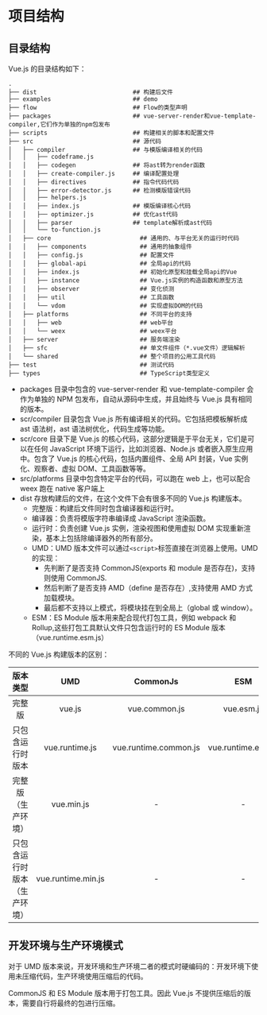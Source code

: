 # 项目结构

## 目录结构

Vue.js 的目录结构如下：

```
.
├── dist                           ## 构建后文件
├── examples                       ## demo
├── flow                           ## Flow的类型声明
├── packages                       ## vue-server-render和vue-template-compiler,它们作为单独的npm包发布
├── scripts                        ## 构建相关的脚本和配置文件
├── src                            ## 源代码
│   ├── compiler                   ## 与模版编译相关的代码
│   │   ├── codeframe.js
│   │   ├── codegen                ## 将ast转为render函数
│   │   ├── create-compiler.js     ## 编译配置处理
│   │   ├── directives             ## 指令代码代码
│   │   ├── error-detector.js      ## 检测模版错误代码
│   │   ├── helpers.js
│   │   ├── index.js               ## 模版编译核心代码
│   │   ├── optimizer.js           ## 优化ast代码
│   │   ├── parser                 ## template解析成ast代码
│   │   └── to-function.js
│   ├── core                         ## 通用的、与平台无关的运行时代码
│   │   ├── components               ## 通用的抽象组件
│   │   ├── config.js                ## 配置文件
│   │   ├── global-api               ## 全局api的代码
│   │   ├── index.js                 ## 初始化原型和挂载全局api的Vue
│   │   ├── instance                 ## Vue.js实例的构造函数和原型方法
│   │   ├── observer                 ## 变化侦测
│   │   ├── util                     ## 工具函数
│   │   └── vdom                     ## 实现虚拟DOM的代码
│   ├── platforms                    ## 不同平台的支持
│   │   ├── web                      ## web平台
│   │   └── weex                     ## weex平台
│   ├── server                       ## 服务端渲染
│   ├── sfc                          ## 单文件组件（*.vue文件）逻辑解析
│   └── shared                       ## 整个项目的公用工具代码
├── test                             ## 测试代码
├── types                            ## TypeScript类型定义
```

- packages 目录中包含的 vue-server-render 和 vue-template-compiler 会作为单独的 NPM 包发布，自动从源码中生成，并且始终与 Vue.js 具有相同的版本。
- scr/compiler 目录包含 Vue.js 所有编译相关的代码。它包括把模板解析成 ast 语法树，ast 语法树优化，代码生成等功能。
- scr/core 目录下是 Vue.js 的核心代码，这部分逻辑是于平台无关，它们是可以在任何 JavaScript 环境下运行，比如浏览器、Node.js 或者嵌入原生应用中。包含了 Vue.js 的核心代码，包括内置组件、全局 API 封装，Vue 实例化、观察者、虚拟 DOM、工具函数等等。
- src/platforms 目录中包含特定平台的代码，可以跑在 web 上，也可以配合 weex 跑在 native 客户端上
- dist 存放构建后的文件，在这个文件下会有很多不同的 Vue.js 构建版本。
  - 完整版：构建后文件同时包含编译器和运行时。
  - 编译器：负责将模版字符串编译成 JavaScript 渲染函数。
  - 运行时：负责创建 Vue.js 实例，渲染视图和使用虚拟 DOM 实现重新渲染，基本上包括除编译器外的所有部分。
  - UMD：UMD 版本文件可以通过`<script>`标签直接在浏览器上使用。UMD 的实现：
    - 先判断了是否支持 CommonJS(exports 和 module 是否存在)，支持则使用 CommonJS.
    - 然后判断了是否支持 AMD（define 是否存在）,支持使用 AMD 方式加载模块。
    - 最后都不支持以上模式，将模块挂在到全局上（global 或 window）。
  - ESM：ES Module 版本用来配合现代打包工具，例如 webpack 和 Rollup,这些打包工具默认文件只包含运行时的 ES Module 版本（vue.runtime.esm.js）

不同的 Vue.js 构建版本的区别：

|           版本类型           |        UMD         |       CommonJs        |        ESM         |
| :--------------------------: | :----------------: | :-------------------: | :----------------: |
|            完整版            |       vue.js       |     vue.common.js     |     vue.esm.js     |
|       只包含运行时版本       |   vue.runtime.js   | vue.runtime.common.js | vue.runtime.esm.js |
|      完整版（生产环境）      |     vue.min.js     |           -           |         -          |
| 只包含运行时版本（生产环境） | vue.runtime.min.js |           -           |         -          |

## 开发环境与生产环境模式

对于 UMD 版本来说，开发环境和生产环境二者的模式时硬编码的：开发环境下使用未压缩代码，生产环境使用压缩后的代码。

CommonJS 和 ES Module 版本用于打包工具。因此 Vue.js 不提供压缩后的版本，需要自行将最终的包进行压缩。
